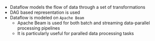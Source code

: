 - Dataflow models the flow of data through a set of transformations
- DAG based representation is used
- Dataflow is modeled on `Apache Beam`
	- Apache Beam is used for both batch and streaming data-parallel processing pipelines
	- It is particularly useful for paralled data processing tasks